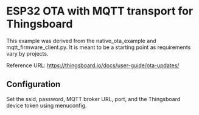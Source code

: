 # ESP32 OTA with MQTT transport for Thingsboard

This example was derived from the native_ota_example and mqtt_firmware_client.py.  It is meant to be a 
starting point as requirements vary by projects. 

Reference URL:  https://thingsboard.io/docs/user-guide/ota-updates/

## Configuration

Set the ssid, password, MQTT broker URL, port, and the Thingsboard device token using menuconfig.
